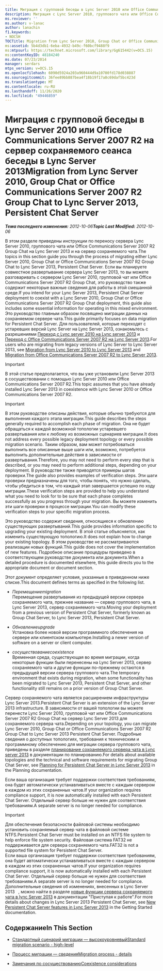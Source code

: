 ```yaml
---
title: Миграция с групповой беседы в Lync Server 2010 или Office Communications Server 2007 R2 на сервер сохраняемого сеанса беседы в Lync Server 2013
description: Миграция с Lync Server 2010, группового чата или Office Communications Server 2007 R2 Group Chat на Lync Server 2013 и на сервер сохраняемого чата.
ms.reviewer: ''
ms.author: v-lanac
author: lanachin
f1.keywords:
- NOCSH
TOCTitle: Migration from Lync Server 2010, Group Chat or Office Communications Server 2007 R2 Group Chat to Lync Server 2013, Persistent Chat Server
ms:assetid: 5b4d3db1-6eba-4932-b49c-f60bcf9488f9
ms:mtpsurl: https://technet.microsoft.com/library/Gg615442(v=OCS.15)
ms:contentKeyID: 48184240
ms.date: 07/23/2014
manager: serdars
mtps_version: v=OCS.15
ms.openlocfilehash: 6090d5924a203a960444d9a10700fd178d038887
ms.sourcegitcommit: 36fee89bb887bea4f18b19f17a8c69daf5bc423d
ms.translationtype: MT
ms.contentlocale: ru-RU
ms.lasthandoff: 11/26/2020
ms.locfileid: "49446859"
---
```

# <a name="migration-from-lync-server-2010-group-chat-or-office-communications-server-2007-r2-group-chat-to-lync-server-2013-persistent-chat-server"></a><span data-ttu-id="fd9ac-103">Миграция с групповой беседы в Lync Server 2010 или Office Communications Server 2007 R2 на сервер сохраняемого сеанса беседы в Lync Server 2013</span><span class="sxs-lookup"><span data-stu-id="fd9ac-103">Migration from Lync Server 2010, Group Chat or Office Communications Server 2007 R2 Group Chat to Lync Server 2013, Persistent Chat Server</span></span>

<div data-xmlns="http://www.w3.org/1999/xhtml">

<div class="topic" data-xmlns="http://www.w3.org/1999/xhtml" data-msxsl="urn:schemas-microsoft-com:xslt" data-cs="https://msdn.microsoft.com/">

<div data-asp="https://msdn2.microsoft.com/asp">



</div>

<div id="mainSection">

<div id="mainBody"><span data-ttu-id="fd9ac-104">

<span> </span></span><span class="sxs-lookup"><span data-stu-id="fd9ac-104">

<span> </span></span></span>

<span data-ttu-id="fd9ac-105">_**Тема последнего изменения:** 2012-10-06_</span><span class="sxs-lookup"><span data-stu-id="fd9ac-105">_**Topic Last Modified:** 2012-10-06_</span></span>

<span data-ttu-id="fd9ac-106">В этом разделе приведены инструкции по переносу сервера Lync Server 2010, группового чата или Office Communications Server 2007 R2 Group Chat на Lync Server 2013 и на сервер сохраняемого чата.</span><span class="sxs-lookup"><span data-stu-id="fd9ac-106">The topics in this section guide you through the process of migrating either Lync Server 2010, Group Chat or Office Communications Server 2007 R2 Group Chat to Lync Server 2013, Persistent Chat Server.</span></span> <span data-ttu-id="fd9ac-107">Если вы планируете совместное развертывание сервера Lync Server 2013, то вы можете разговаривать с сервером Lync Server 2010, групповой чат или Office Communications Server 2007 R2 Group Chat, это руководство также содержит некоторые важные сведения для работы в этой смешанной среде.</span><span class="sxs-lookup"><span data-stu-id="fd9ac-107">If you intend for your Lync Server 2013, Persistent Chat Server deployment to coexist with a Lync Server 2010, Group Chat or Office Communications Server 2007 R2 Group Chat deployment, this guide also includes some essential information for operating in this mixed environment.</span></span> <span data-ttu-id="fd9ac-108">Это руководство главным образом посвящено миграции данных на сохраняемом сервере чата.</span><span class="sxs-lookup"><span data-stu-id="fd9ac-108">This guide primarily focuses on data migration for Persistent Chat Server.</span></span> <span data-ttu-id="fd9ac-109">Для пользователей, которые переходят с устаревших версий Lync Server на Lync Server 2013, ознакомьтесь с разрешениями [Переход с Lync server 2010 на Lync server 2013](migration-from-lync-server-2010-to-lync-server-2013.md) и [Переход с Office Communications Server 2007 R2 на Lync Server 2013](migration-from-office-communications-server-2007-r2-to-lync-server-2013.md).</span><span class="sxs-lookup"><span data-stu-id="fd9ac-109">For users who are migrating from legacy versions of Lync Server to Lync Server 2013, see [Migration from Lync Server 2010 to Lync Server 2013](migration-from-lync-server-2010-to-lync-server-2013.md) and [Migration from Office Communications Server 2007 R2 to Lync Server 2013](migration-from-office-communications-server-2007-r2-to-lync-server-2013.md).</span></span>

<div>


> [!IMPORTANT]  
> <span data-ttu-id="fd9ac-110">В этой статье предполагается, что вы уже установили Lync Server 2013 в сосуществовании с помощью Lync Server 2010 или Office Communications Server 2007 R2.</span><span class="sxs-lookup"><span data-stu-id="fd9ac-110">This topic assumes that you have already installed Lync Server 2013 in coexistence with Lync Server 2010 or Office Communications Server 2007 R2.</span></span>



</div>

<div>


> [!IMPORTANT]  
> <span data-ttu-id="fd9ac-111">В этом руководстве описаны действия, которые обычно требуются для выполнения каждого этапа миграции.</span><span class="sxs-lookup"><span data-stu-id="fd9ac-111">This guide describes the steps generally required to accomplish each phase of migration.</span></span> <span data-ttu-id="fd9ac-112">Она не будет обращаться к каждой возможной топологии устаревшего развертывания или к любому из возможных сценариев миграции.</span><span class="sxs-lookup"><span data-stu-id="fd9ac-112">It does not address every possible legacy deployment topology or every possible migration scenario.</span></span> <span data-ttu-id="fd9ac-113">Таким образом, вам может потребоваться выполнить все описанные выше шаги или, возможно, потребуется выполнить дополнительные действия в зависимости от развертывания.</span><span class="sxs-lookup"><span data-stu-id="fd9ac-113">Therefore, you may not need to perform every step that is described, or you may need to perform additional steps, depending on your deployment.</span></span> <span data-ttu-id="fd9ac-114">В руководстве также приводятся примеры шагов проверки.</span><span class="sxs-lookup"><span data-stu-id="fd9ac-114">The guide also provides examples of verification steps.</span></span> <span data-ttu-id="fd9ac-115">Эти шаги проверки предназначены для того, чтобы понять, что нужно сделать, чтобы убедиться в том, что каждый этап завершается успешно по ходу миграции.</span><span class="sxs-lookup"><span data-stu-id="fd9ac-115">These verification steps are provided to help you understand what you need to look for to be sure that each phase completes successfully as you progress through your migration.</span></span> <span data-ttu-id="fd9ac-116">Вы можете изменить эти шаги проверки в процессе миграции.</span><span class="sxs-lookup"><span data-stu-id="fd9ac-116">You can modify these verification steps to your specific migration process.</span></span>



</div>

<span data-ttu-id="fd9ac-117">Это руководство содержит сведения, относящиеся к обновлению существующих развертываний.</span><span class="sxs-lookup"><span data-stu-id="fd9ac-117">This guide provides information specific to upgrading your existing deployment.</span></span> <span data-ttu-id="fd9ac-118">В этой статье объясняется, как изменить существующую топологию.</span><span class="sxs-lookup"><span data-stu-id="fd9ac-118">It does not explain how to change your existing topology.</span></span> <span data-ttu-id="fd9ac-119">В этом руководстве не рассматриваются реализации новых функций.</span><span class="sxs-lookup"><span data-stu-id="fd9ac-119">This guide does not cover the implementation of new features.</span></span> <span data-ttu-id="fd9ac-120">Подробное описание процедуры приведено в соответствующем руководстве документа или документа.</span><span class="sxs-lookup"><span data-stu-id="fd9ac-120">When a detailed procedure is documented elsewhere, this guide directs you to the appropriate document or document section.</span></span>

<span data-ttu-id="fd9ac-121">Этот документ определяет условия, указанные в приведенном ниже списке.</span><span class="sxs-lookup"><span data-stu-id="fd9ac-121">This document defines terms as specified in the following list.</span></span>

  - <span data-ttu-id="fd9ac-122">*Перемещение*</span><span class="sxs-lookup"><span data-stu-id="fd9ac-122">*migration*</span></span>  
    <span data-ttu-id="fd9ac-123">Перемещение развертывания из предыдущей версии сервера сохраняемого чата, прежнее название — сервер группового чата, в Lync Server 2013, сервер сохраняемого чата.</span><span class="sxs-lookup"><span data-stu-id="fd9ac-123">Moving your deployment from a previous version of Persistent Chat Server, formerly known as Group Chat Server, to Lync Server 2013, Persistent Chat Server.</span></span>

<!-- end list -->

  - <span data-ttu-id="fd9ac-124">*Обновление*</span><span class="sxs-lookup"><span data-stu-id="fd9ac-124">*upgrade*</span></span>  
    <span data-ttu-id="fd9ac-125">Установка более новой версии программного обеспечения на сервере или клиентском компьютере.</span><span class="sxs-lookup"><span data-stu-id="fd9ac-125">Installing a newer version of software on a server or client computer.</span></span>

<!-- end list -->

  - <span data-ttu-id="fd9ac-126">*сосуществование*</span><span class="sxs-lookup"><span data-stu-id="fd9ac-126">*coexistence*</span></span>  
    <span data-ttu-id="fd9ac-127">Временная среда, существующая во время миграции, когда некоторые функции были перенесены на Lync Server 2013, сервер сохраняемого чата и другие функции по-прежнему остаются в предыдущей версии сервера группового чата.</span><span class="sxs-lookup"><span data-stu-id="fd9ac-127">The temporary environment that exists during migration, when some functionality has been migrated to Lync Server 2013, Persistent Chat Server, and other functionality still remains on a prior version of Group Chat Server.</span></span>

<span data-ttu-id="fd9ac-128">Сервер сохраняемого чата является расширением инфраструктуры Lync Server 2013.</span><span class="sxs-lookup"><span data-stu-id="fd9ac-128">Persistent Chat Server is an extension of the Lync Server 2013 infrastructure.</span></span> <span data-ttu-id="fd9ac-129">В зависимости от вашей топологии вы можете перенести Lync Server 2010, групповой чат или Office Communications Server 2007 R2 Group Chat на сервер Lync Server 2013 для сохраняемого сервера чата.</span><span class="sxs-lookup"><span data-stu-id="fd9ac-129">Depending on your topology, you can migrate Lync Server 2010, Group Chat or Office Communications Server 2007 R2 Group Chat to Lync Server 2013 Persistent Chat Server.</span></span> <span data-ttu-id="fd9ac-130">Подробные сведения о доступных топологиях, требования к техническим и программному обеспечению для миграции сервера группового чата, приведены в разделе [планирование сохраняемого сервера чата в Lync server 2013](lync-server-2013-planning-for-persistent-chat-server.md) в документации по планированию.</span><span class="sxs-lookup"><span data-stu-id="fd9ac-130">For details about available topologies and the technical and software requirements for migrating Group Chat Server, see [Planning for Persistent Chat Server in Lync Server 2013](lync-server-2013-planning-for-persistent-chat-server.md) in the Planning documentation.</span></span>

<span data-ttu-id="fd9ac-131">Если ваша организация требует поддержки соответствия требованиям, она будет автоматически устанавливаться вместе с каждым сервером в каждом из этих сохраненных чатов.</span><span class="sxs-lookup"><span data-stu-id="fd9ac-131">If your organization requires compliance support, it is now automatically installed with each Persistent Chat Server.</span></span> <span data-ttu-id="fd9ac-132">Отдельный сервер больше не нужен для соответствия требованиям.</span><span class="sxs-lookup"><span data-stu-id="fd9ac-132">A separate server is no longer needed for compliance.</span></span>

<div>


> [!IMPORTANT]  
> <span data-ttu-id="fd9ac-133">Для обеспечения безопасности файловой системы необходимо установить сохраняемый сервер чата в файловой системе NTFS.</span><span class="sxs-lookup"><span data-stu-id="fd9ac-133">Persistent Chat Server must be installed on an NTFS file system to help enforce file system security.</span></span> <span data-ttu-id="fd9ac-134">Файловая система FAT32 не поддерживается для сервера сохраняемого чата.</span><span class="sxs-lookup"><span data-stu-id="fd9ac-134">FAT32 is not a supported file system for Persistent Chat Server.</span></span><BR><span data-ttu-id="fd9ac-135">Если ваша организация требует поддержки соответствия требованиям, она будет автоматически устанавливаться вместе с каждым сервером в каждом из этих сохраненных чатов.</span><span class="sxs-lookup"><span data-stu-id="fd9ac-135">If your organization requires compliance support, it is now automatically installed with each Persistent Chat Server.</span></span> <span data-ttu-id="fd9ac-136">Отдельный сервер больше не нужен для соответствия требованиям.</span><span class="sxs-lookup"><span data-stu-id="fd9ac-136">A separate server is no longer needed for compliance.</span></span> <span data-ttu-id="fd9ac-137">Дополнительные сведения об изменениях, внесенных в Lync Server 2013 &nbsp; , можно найти в разделе <A href="lync-server-2013-new-persistent-chat-server-features.md">новые функции сервера сохраняемого чата в lync Server 2013</A> в документации "Приступая к работе".</span><span class="sxs-lookup"><span data-stu-id="fd9ac-137">For more details about changes in Lync Server 2013&nbsp;Persistent Chat Server, see <A href="lync-server-2013-new-persistent-chat-server-features.md">New Persistent Chat Server features in Lync Server 2013</A> in the Getting Started documentation.</span></span>



</div>

<div>

## <a name="in-this-section"></a><span data-ttu-id="fd9ac-138">Содержание</span><span class="sxs-lookup"><span data-stu-id="fd9ac-138">In This Section</span></span>

  - [<span data-ttu-id="fd9ac-139">Стандартный сценарий миграции — высокоуровневый</span><span class="sxs-lookup"><span data-stu-id="fd9ac-139">Standard migration scenario - high-level</span></span>](standard-migration-scenario-high-level.md)

  - [<span data-ttu-id="fd9ac-140">Процесс миграции — сведения</span><span class="sxs-lookup"><span data-stu-id="fd9ac-140">Migration process - details</span></span>](migration-process-details.md)

  - [<span data-ttu-id="fd9ac-141">Замечания по сосуществованию</span><span class="sxs-lookup"><span data-stu-id="fd9ac-141">Coexistence considerations</span></span>](coexistence-considerations.md)

<span data-ttu-id="fd9ac-142"></div>

</div>

<span> </span>

</div>

</div>

</span><span class="sxs-lookup"><span data-stu-id="fd9ac-142"></div>

</div>

<span> </span>

</div>

</div>

</span></span></div>

